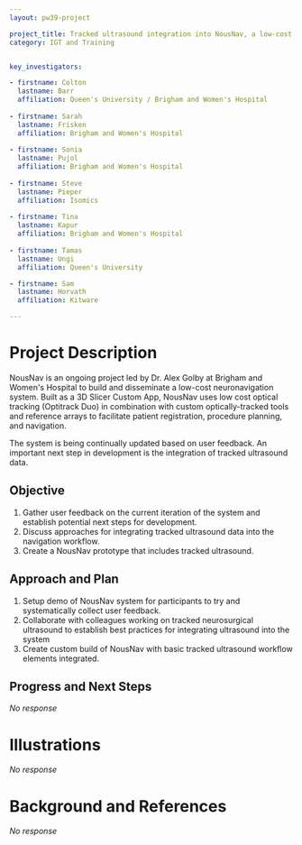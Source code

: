 ```yaml
---
layout: pw39-project

project_title: Tracked ultrasound integration into NousNav, a low-cost neuronavigation system
category: IGT and Training


key_investigators:

- firstname: Colton
  lastname: Barr
  affiliation: Queen's University / Brigham and Women's Hospital
  
- firstname: Sarah
  lastname: Frisken
  affiliation: Brigham and Women's Hospital
  
- firstname: Sonia
  lastname: Pujol
  affiliation: Brigham and Women's Hospital
  
- firstname: Steve
  lastname: Pieper
  affiliation: Isomics
  
- firstname: Tina
  lastname: Kapur
  affiliation: Brigham and Women's Hospital
  
- firstname: Tamas
  lastname: Ungi
  affiliation: Queen's University

- firstname: Sam
  lastname: Horvath
  affiliation: Kitware

---
```


# Project Description

<!-- Add a short paragraph describing the project. -->

NousNav is an ongoing project led by Dr. Alex Golby at Brigham and Women's Hospital to build and disseminate a low-cost neuronavigation system. Built as a 3D Slicer Custom App, NousNav uses low cost optical tracking (Optitrack Duo) in combination with custom optically-tracked tools and reference arrays to facilitate patient registration, procedure planning, and navigation.

The system is being continually updated based on user feedback. An important next step in development is the integration of tracked ultrasound data.

## Objective

<!-- Describe here WHAT you would like to achieve (what you will have as end result). -->

1.  Gather user feedback on the current iteration of the system and establish potential next steps for development.
2.  Discuss approaches for integrating tracked ultrasound data into the navigation workflow.
3.  Create a NousNav prototype that includes tracked ultrasound.

## Approach and Plan

<!-- Describe here HOW you would like to achieve the objectives stated above. -->

1.  Setup demo of NousNav system for participants to try and systematically collect user feedback.
2.  Collaborate with colleagues working on tracked neurosurgical ultrasound to establish best practices for integrating ultrasound into the system
3.  Create custom build of NousNav with basic tracked ultrasound workflow elements integrated.

## Progress and Next Steps

<!-- Update this section as you make progress, describing of what you have ACTUALLY DONE.
     If there are specific steps that you could not complete then you can describe them here, too. -->

*No response*

# Illustrations

<!-- Add pictures and links to videos that demonstrate what has been accomplished. -->

*No response*

# Background and References

<!-- If you developed any software, include link to the source code repository.
     If possible, also add links to sample data, and to any relevant publications. -->

*No response*
